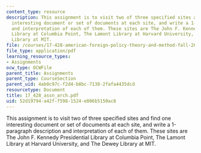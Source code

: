 ```yaml
---
content_type: resource
description: This assignment is to visit two of three specified sites and find one
  interesting document or set of documents at each site, and write a 1-paragraph description
  and interpretation of each of them. These sites are The John F. Kennedy Presidential
  Library at Columbia Point, The Lamont Library at Harvard University, and The Dewey
  Library at MIT.
file: /courses/17-428-american-foreign-policy-theory-and-method-fall-2004/52d19794a42ff5981524e806b5150ac8_17_428_assn_arch.pdf
file_type: application/pdf
learning_resource_types:
- Assignments
ocw_type: OCWFile
parent_title: Assignments
parent_type: CourseSection
parent_uid: 4ab0c97c-f2d4-b8bc-7138-2fafa4435dcd
resourcetype: Document
title: 17_428_assn_arch.pdf
uid: 52d19794-a42f-f598-1524-e806b5150ac8
---
```

This assignment is to visit two of three specified sites and find one interesting document or set of documents at each site, and write a 1-paragraph description and interpretation of each of them. These sites are The John F. Kennedy Presidential Library at Columbia Point, The Lamont Library at Harvard University, and The Dewey Library at MIT.


